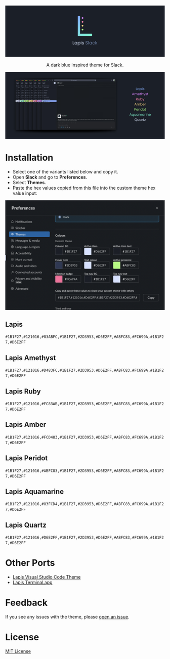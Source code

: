 ![Lapis Slack Header](https://raw.githubusercontent.com/aslbarnett/lapis-theme-slack/main/images/header.jpg)

<p align="center">A dark blue inspired theme for Slack.</p>

![Slack Variants](images/lapis-slack.jpg)

# Installation

- Select one of the variants listed below and copy it.
- Open **Slack** and go to **Preferences**.
- Select **Themes**.
- Paste the hex values copied from this file into the custom theme hex value input:

![Screenshot](https://raw.githubusercontent.com/aslbarnett/lapis-theme-slack/main/images/installation.png)

## Lapis

`#1B1F27,#121016,#83ABFC,#1B1F27,#2D3953,#D6E2FF,#ABFC83,#FC699A,#1B1F27,#D6E2FF`

## Lapis Amethyst

`#1B1F27,#121016,#D483FC,#1B1F27,#2D3953,#D6E2FF,#ABFC83,#FC699A,#1B1F27,#D6E2FF`

## Lapis Ruby

`#1B1F27,#121016,#FC83AB,#1B1F27,#2D3953,#D6E2FF,#ABFC83,#FC699A,#1B1F27,#D6E2FF`

## Lapis Amber

`#1B1F27,#121016,#FCD483,#1B1F27,#2D3953,#D6E2FF,#ABFC83,#FC699A,#1B1F27,#D6E2FF`

## Lapis Peridot

`#1B1F27,#121016,#ABFC83,#1B1F27,#2D3953,#D6E2FF,#ABFC83,#FC699A,#1B1F27,#D6E2FF`

## Lapis Aquamarine

`#1B1F27,#121016,#83FCD4,#1B1F27,#2D3953,#D6E2FF,#ABFC83,#FC699A,#1B1F27,#D6E2FF`

## Lapis Quartz

`#1B1F27,#121016,#D6E2FF,#1B1F27,#2D3953,#D6E2FF,#ABFC83,#FC699A,#1B1F27,#D6E2FF`

# Other Ports

- [Lapis Visual Studio Code Theme](https://marketplace.visualstudio.com/items?itemName=AlexBarnett.lapis-vscode)
- [Lapis Terminal.app](https://github.com/aslbarnett/lapis-theme-terminal-app)

# Feedback

If you see any issues with the theme, please [open an issue](https://github.com/aslbarnett/lapis-theme-slack/issues).

# License

[MIT License](./LICENSE)
